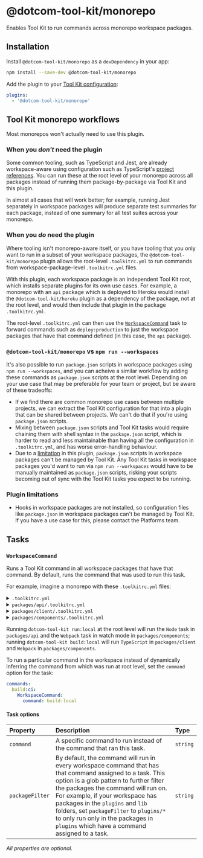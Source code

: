 # @dotcom-tool-kit/monorepo

Enables Tool Kit to run commands across monorepo workspace packages.

## Installation

Install `@dotcom-tool-kit/monorepo` as a `devDependency` in your app:

```sh
npm install --save-dev @dotcom-tool-kit/monorepo
```

Add the plugin to your [Tool Kit configuration](https://github.com/financial-times/dotcom-tool-kit/blob/main/readme.md#configuring-tool-kit):

```yaml
plugins:
  - '@dotcom-tool-kit/monorepo'
```

## Tool Kit monorepo workflows

Most monorepos won't actually need to use this plugin.

### When you _don't_ need the plugin

Some common tooling, such as TypeScript and Jest, are already workspace-aware using configuration such as TypeScript's [project references](https://www.typescriptlang.org/docs/handbook/project-references.html). You can run these at the root level of your monorepo across all packages instead of running them package-by-package via Tool Kit and this plugin.

In almost all cases that will work better; for example, running Jest separately in workspace packages will produce separate test summaries for each package, instead of one summary for all test suites across your monorepo.

### When you _do_ need the plugin

Where tooling isn't monorepo-aware itself, or you have tooling that you only want to run in a subset of your workspace packages, the `@dotcom-tool-kit/monorepo` plugin allows the root-level `.toolkitrc.yml` to run commands from workspace-package-level `.toolkitrc.yml` files.

With this plugin, each workspace package is an independent Tool Kit root, which installs separate plugins for its own use cases. For example, a monorepo with an `api` package which is deployed to Heroku would install the `@dotcom-tool-kit/heroku` plugin as a dependency of the package, not at the root level, and would then include that plugin in the package `.toolkitrc.yml`.

The root-level `.toolkitrc.yml` can then use the [`WorkspaceCommand`](#workspacecommand) task to forward commands such as `deploy:production` to just the workspace packages that have that command defined (in this case, the `api` package).

### `@dotcom-tool-kit/monorepo` vs `npm run --workspaces`

It's also possible to run `package.json` scripts in workspace packages using `npm run --workspaces`, and you can acheive a similar workflow by adding these commands as `package.json` scripts at the root level. Depending on your use case that may be preferable for your team or project, but be aware of these tradeoffs:

- If we find there are common monorepo use cases between multiple projects, we can extract the Tool Kit configuration for that into a plugin that can be shared between projects. We can't do that if you're using `package.json` scripts.
- Mixing between `package.json` scripts and Tool Kit tasks would require chaining them with shell syntax in the `package.json` script, which is harder to read and less maintainable than having all the configuration in `.toolkitrc.yml`, and has worse error-handling behaviour.
- Due to a [limitation](#plugin-limitations) in this plugin, `package.json` scripts in workspace packages can't be managed by Tool Kit. Any Tool Kit tasks in workspace packages you'd want to run via `npm run --workspaces` would have to be manually maintained as `package.json` scripts, risking your scripts becoming out of sync with the Tool Kit tasks you expect to be running.

### Plugin limitations

- Hooks in workspace packages are not installed, so configuration files like `package.json` in workspace packages can't be managed by Tool Kit. If you have a use case for this, please contact the Platforms team.

<!-- begin autogenerated docs -->
## Tasks

### `WorkspaceCommand`

Runs a Tool Kit command in all workspace packages that have that command. By default, runs the command that was used to run this task.

For example, imagine a monorepo with these `.toolkitrc.yml` files:

<details><summary><code>.toolkitrc.yml</code></summary>

~~~yml
commands:
  run:local: WorkspaceCommand
  build:local: WorkspaceCommand
~~~

</details>

<details><summary><code>packages/api/.toolkitrc.yml</code></summary>

~~~yml
commands:
  run:local: Node
~~~

</details>

<details><summary><code>packages/client/.toolkitrc.yml</code></summary>

~~~yml
commands:
  build:local: TypeScript
~~~

</details>

<details><summary><code>packages/components/.toolkitrc.yml</code></summary>

~~~yml
commands:
  build:local: Webpack
  run:local:
    Webpack:
      watch: true
~~~

</details>

Running `dotcom-tool-kit run:local` at the root level will run the `Node` task in `packages/api` and the `Webpack` task in watch mode in `packages/components`; running `dotcom-tool-kit build:local` will run `TypeScript` in `packages/client` and `Webpack` in `packages/components`.

To run a particular command in the workspace instead of dynamically inferring the command from which was run at root level, set the `command` option for the task:

~~~yml
commands:
  build:ci:
    WorkspaceCommand:
      command: build:local
~~~


#### Task options

| Property        | Description                                                                                                                                                                                                                                                                                                                                                                                           | Type     |
| :-------------- | :---------------------------------------------------------------------------------------------------------------------------------------------------------------------------------------------------------------------------------------------------------------------------------------------------------------------------------------------------------------------------------------------------- | :------- |
| `command`       | A specific command to run instead of the command that ran this task.                                                                                                                                                                                                                                                                                                                                  | `string` |
| `packageFilter` | By default, the command will run in every workspace command that has that command assigned to a task. This option is a glob pattern to further filter the packages the command will run on. For example, if your workspace has packages in the `plugins` and `lib` folders, set `packageFilter` to `plugins/*` to only run only in the packages in `plugins` which have a command assigned to a task. | `string` |

_All properties are optional._
<!-- end autogenerated docs -->
